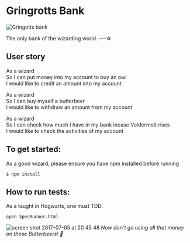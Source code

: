 # Gringrotts Bank

![Gringotts bank](https://user-images.githubusercontent.com/17644847/27127636-ba04e8da-50f3-11e7-8b03-5d3672d85de0.jpg)

The only bank of the wizarding world. ──☆

## User story

As a wizard<br>
So I can put money into my account to buy an owl<br>
I would like to credit an amount into my account<br>

As a wizard<br>
So I can buy myself a butterbeer<br>
I would like to withdraw an amount from my account<br>

As a wizard<br>
So I can check how much I have in my bank incase Voldermolt rises<br>
I would like to check the activities of my account<br>


## To get started:
As a good wizard, please ensure you have npm installed before running<br>

<code>$ npm install</code>

## How to run tests:
As a taught in Hogwarts, one must TDD. <br>

<code>open SpecRunner.html </code>

![screen shot 2017-07-05 at 20 45 48](https://user-images.githubusercontent.com/17644847/27882132-52d91876-61c3-11e7-9004-f54e98671924.png)
_Now don't go using all that money on those Butterbeers! 🍺_
